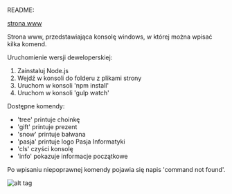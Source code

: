 README:

[strona www](https://skav3n.github.io/app)

Strona www, przedstawiająca konsolę windows, w której można wpisać kilka komend.

Uruchomienie wersji deweloperskiej:

1. Zainstaluj Node.js
2. Wejdź w konsoli do folderu z plikami strony
3. Uruchom w konsoli 'npm install'
4. Uruchom w konsoli 'gulp watch'

Dostępne komendy:
- 'tree' printuje choinkę
- 'gift' printuje prezent
- 'snow' printuje bałwana
- 'pasja' printuje logo Pasja Informatyki
- 'cls' czyści konsolę
- 'info' pokazuje informacje początkowe

Po wpisaniu niepoprawnej komendy pojawia się napis 'command not found'.

![alt tag](http://i.imgur.com/gzx6buB.gif)

